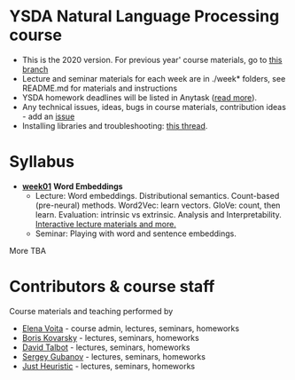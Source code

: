 # YSDA Natural Language Processing course
* This is the 2020 version. For previous year' course materials, go to [this branch](https://github.com/yandexdataschool/nlp_course/tree/2019)
* Lecture and seminar materials for each week are in ./week* folders, see README.md for materials and instructions
* YSDA homework deadlines will be listed in Anytask ([read more](https://github.com/yandexdataschool/nlp_course/wiki/Homeworks-and-grading)).
* Any technical issues, ideas, bugs in course materials, contribution ideas - add an [issue](https://github.com/yandexdataschool/nlp_course/issues)
* Installing libraries and troubleshooting: [this thread](https://github.com/yandexdataschool/nlp_course/issues/1).


# Syllabus
- [__week01__](./week01_embeddings) __Word Embeddings__
  - Lecture: Word embeddings. Distributional semantics. Count-based (pre-neural) methods. Word2Vec: learn vectors. GloVe: count, then learn. Evaluation: intrinsic vs extrinsic. Analysis and Interpretability. [Interactive lecture materials and more.](https://lena-voita.github.io/nlp_course.html#preview_word_emb)
  - Seminar: Playing with word and sentence embeddings.

More TBA

# Contributors & course staff
Course materials and teaching performed by
- [Elena Voita](https://lena-voita.github.io) - course admin, lectures, seminars, homeworks
- [Boris Kovarsky](https://github.com/kovarsky) - lectures, seminars, homeworks
- [David Talbot](https://github.com/drt7) - lectures, seminars, homeworks
- [Sergey Gubanov](https://github.com/esgv) - lectures, seminars, homeworks
- [Just Heuristic](https://github.com/justheuristic) - lectures, seminars, homeworks



